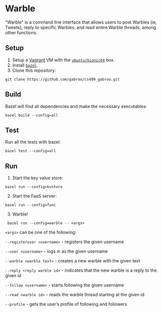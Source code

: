 # Warble

"Warble" is a command line interface that allows users to post Warbles (ie, Tweets), reply to specific Warbles, and read entire Warble threads, among other functions.

## Setup

1. Setup a [Vagrant](https://app.vagrantup.com) VM with the [`ubuntu/bionic64`](https://app.vagrantup.com/ubuntu/boxes/bionic64) box.
2. Install [`bazel`](https://bazel.build).
3. Clone this repository:

  ```
  git clone https://github.com/gabroo/cs499_gabroo.git
  ```

## Build

Bazel will find all dependencies and make the necessary executables:

```
bazel build --config=all
```

## Test

Run all the tests with bazel:

```
bazel test --config=all
```

## Run

1. Start the key value store:

  ```
  bazel run --config=kvstore
  ```

2. Start the FaaS server:

  ```
  bazel run --config=func
  ```

3. Warble!

  ```
   bazel run --config=warble -- <args>
  ```

  `<args>` can be one of the following:

  `--registeruser <username>` - registers the given username

  `--user <username>` - logs in as the given username

  `--warble <warble text>` - creates a new warble with the given text

  `--reply <reply warble id>` - indicates that the new warble is a reply to the given id

  `--follow <username>` - starts following the given username

  `--read <warble id>` - reads the warble thread starting at the given id

  `--profile` - gets the user’s profile of following and followers